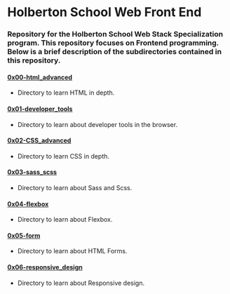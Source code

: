 # Holberton School Web Front End
### Repository for the Holberton School Web Stack Specialization program. This repository focuses on Frontend programming. Below is a brief description of the subdirectories contained in this repository.

#### [0x00-html_advanced](./0x00-html_advanced)
* Directory to learn HTML in depth.

#### [0x01-developer_tools](./0x01-developer_tools)
* Directory to learn about developer tools in the browser.

#### [0x02-CSS_advanced](0x02-CSS_advanced)
* Directory to learn CSS in depth.

#### [0x03-sass_scss](./0x03-sass_scss)
* Directory to learn about Sass and Scss.

#### [0x04-flexbox](./0x04-flexbox)
* Directory to learn about Flexbox.

#### [0x05-form](./0x05-form)
* Directory to learn about HTML Forms.

#### [0x06-responsive_design](./0x06-responsive_design)
* Directory to learn about Responsive design.
